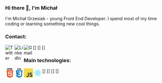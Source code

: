 ### Hi there 👋, I'm Michał

I'm Michał Grzesiak - young Front End Developer. I spend most of my time coding or learning something new cool things.

### Contact:

[<img align="left" alt="Twitter" width="30px" src="https://cdn.jsdelivr.net/npm/simple-icons@v3/icons/twitter.svg" />]
[<img align="left" alt="LinkedIn" width="30px" src="https://cdn.jsdelivr.net/npm/simple-icons@v3/icons/linkedin.svg" />]
[<img align="left" alt="Gmail" width="30px" src="https://cdn.jsdelivr.net/npm/simple-icons@v3/icons/gmail.svg" />]

### Main technologies:

[<img align="left" alt="HTML5" width="30px" src="https://raw.githubusercontent.com/github/explore/80688e429a7d4ef2fca1e82350fe8e3517d3494d/topics/html/html.png" />]
[<img align="left" alt="CSS3" width="30px" src="https://raw.githubusercontent.com/github/explore/80688e429a7d4ef2fca1e82350fe8e3517d3494d/topics/css/css.png" />]
[<img align="left" alt="JavaScript" width="30px" src="https://raw.githubusercontent.com/github/explore/80688e429a7d4ef2fca1e82350fe8e3517d3494d/topics/javascript/javascript.png" />]
[<img align="left" alt="React" width="30px" src="https://raw.githubusercontent.com/github/explore/80688e429a7d4ef2fca1e82350fe8e3517d3494d/topics/react/react.png" />]

<!--
**MrLoke/mrloke** is a ✨ _special_ ✨ repository because its `README.md` (this file) appears on your GitHub profile.

Here are some ideas to get you started:

- 🔭 I’m currently working on ...
- 🌱 I’m currently learning ...
- 👯 I’m looking to collaborate on ...
- 🤔 I’m looking for help with ...
- 💬 Ask me about ...
- 📫 How to reach me: ...
- 😄 Pronouns: ...
- ⚡ Fun fact: ...
-->

